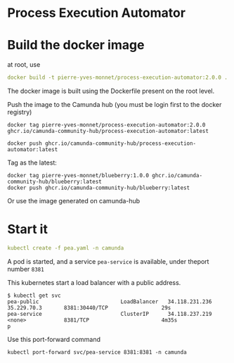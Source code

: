 # Process Execution Automator

# Build the docker image

at root, use 
````yaml
docker build -t pierre-yves-monnet/process-execution-automator:2.0.0 .
````

The docker image is built using the Dockerfile present on the root level.



Push the image to the Camunda hub (you must be login first to the docker registry)

````
docker tag pierre-yves-monnet/process-execution-automator:2.0.0 ghcr.io/camunda-community-hub/process-execution-automator:latest

docker push ghcr.io/camunda-community-hub/process-execution-automator:latest
````


Tag as the latest:
````
docker tag pierre-yves-monnet/blueberry:1.0.0 ghcr.io/camunda-community-hub/blueberry:latest
docker push ghcr.io/camunda-community-hub/blueberry:latest
````



Or use the image generated on camunda-hub

# Start it

````yaml
kubectl create -f pea.yaml -n camunda
````

A pod is started, and a service `pea-service` is available, under theport number `8381`

This kubernetes start a load balancer with a public address.
````shell
$ kubectl get svc
pea-public                          LoadBalancer   34.118.231.236   35.229.70.3       8381:30440/TCP                 29s
pea-service                         ClusterIP      34.118.237.219   <none>            8381/TCP                       4m35s
p
````
Use this port-forward command

````shell
kubectl port-forward svc/pea-service 8381:8381 -n camunda
````